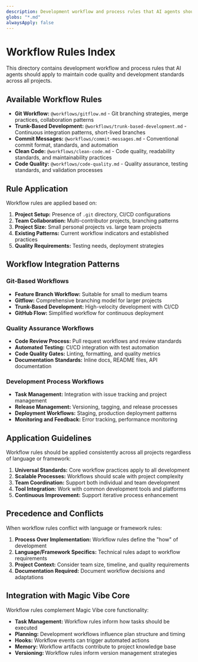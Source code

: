 ```yaml
---
description: Development workflow and process rules that AI agents should apply to maintain code quality and development standards.
globs: "*.md"
alwaysApply: false
---
```


# Workflow Rules Index

This directory contains development workflow and process rules that AI agents should apply to maintain code quality and development standards across all projects.

## Available Workflow Rules

- **Git Workflow:** `@workflows/gitflow.md` - Git branching strategies, merge practices, collaboration patterns
- **Trunk-Based Development:** `@workflows/trunk-based-development.md` - Continuous integration patterns, short-lived branches
- **Commit Messages:** `@workflows/commit-messages.md` - Conventional commit format, standards, and automation
- **Clean Code:** `@workflows/clean-code.md` - Code quality, readability standards, and maintainability practices
- **Code Quality:** `@workflows/code-quality.md` - Quality assurance, testing standards, and validation processes

## Rule Application

Workflow rules are applied based on:

1. **Project Setup:** Presence of `.git` directory, CI/CD configurations
2. **Team Collaboration:** Multi-contributor projects, branching patterns
3. **Project Size:** Small personal projects vs. large team projects
4. **Existing Patterns:** Current workflow indicators and established practices
5. **Quality Requirements:** Testing needs, deployment strategies

## Workflow Integration Patterns

### Git-Based Workflows

- **Feature Branch Workflow:** Suitable for small to medium teams
- **Gitflow:** Comprehensive branching model for larger projects
- **Trunk-Based Development:** High-velocity development with CI/CD
- **GitHub Flow:** Simplified workflow for continuous deployment

### Quality Assurance Workflows

- **Code Review Process:** Pull request workflows and review standards
- **Automated Testing:** CI/CD integration with test automation
- **Code Quality Gates:** Linting, formatting, and quality metrics
- **Documentation Standards:** Inline docs, README files, API documentation

### Development Process Workflows

- **Task Management:** Integration with issue tracking and project management
- **Release Management:** Versioning, tagging, and release processes
- **Deployment Workflows:** Staging, production deployment patterns
- **Monitoring and Feedback:** Error tracking, performance monitoring

## Application Guidelines

Workflow rules should be applied consistently across all projects regardless of language or framework:

1. **Universal Standards:** Core workflow practices apply to all development
2. **Scalable Processes:** Workflows should scale with project complexity
3. **Team Coordination:** Support both individual and team development
4. **Tool Integration:** Work with common development tools and platforms
5. **Continuous Improvement:** Support iterative process enhancement

## Precedence and Conflicts

When workflow rules conflict with language or framework rules:

1. **Process Over Implementation:** Workflow rules define the "how" of development
2. **Language/Framework Specifics:** Technical rules adapt to workflow requirements
3. **Project Context:** Consider team size, timeline, and quality requirements
4. **Documentation Required:** Document workflow decisions and adaptations

## Integration with Magic Vibe Core

Workflow rules complement Magic Vibe core functionality:

- **Task Management:** Workflow rules inform how tasks should be executed
- **Planning:** Development workflows influence plan structure and timing
- **Hooks:** Workflow events can trigger automated actions
- **Memory:** Workflow artifacts contribute to project knowledge base
- **Versioning:** Workflow rules inform version management strategies
